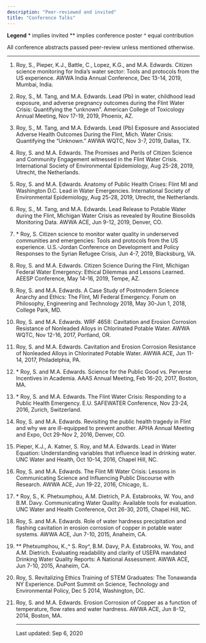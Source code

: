```yaml
---
description: "Peer-reviewed and invited"
title: "Conference Talks"
---
```


**Legend**
 \* implies invited
 ** implies conference poster
 ^ equal contribution

All conference abstracts passed peer-review unless mentioned otherwise.

------

1. Roy, S., Pieper, K.J., Battle, C., Lopez, K.G., and M.A. Edwards. Citizen science monitoring for India’s water sector: Tools and protocols from the US experience. AWWA India Annual Conference, Dec 13-14, 2019, Mumbai, India.

2. Roy, S., M. Tang, and M.A. Edwards. Lead (Pb) in water, childhood lead exposure, and adverse pregnancy outcomes during the Flint Water Crisis: Quantifying the “unknown”. American College of Toxicology Annual Meeting, Nov 17-19, 2019, Phoenix, AZ.

3. Roy, S., M. Tang, and M.A. Edwards. Lead (Pb) Exposure and Associated Adverse Health Outcomes During the Flint, Mich. Water Crisis: Quantifying the “Unknown.” AWWA WQTC, Nov 3-7, 2019, Dallas, TX.

4. Roy, S. and M.A. Edwards. The Promises and Perils of Citizen Science and Community Engagement witnessed in the Flint Water Crisis. International Society of Environmental Epidemiology, Aug 25-28, 2019, Utrecht, the Netherlands.

5. Roy, S. and M.A. Edwards. Anatomy of Public Health Crises: Flint MI and Washington D.C. Lead in Water Emergencies. International Society of Environmental Epidemiology, Aug 25-28, 2019, Utrecht, the Netherlands.

6. Roy, S., M. Tang, and M.A. Edwards. Lead Release to Potable Water during the Flint, Michigan Water Crisis as revealed by Routine Biosolids Monitoring Data. AWWA ACE, Jun 9-12, 2019, Denver, CO.

7. \* Roy, S. Citizen science to monitor water quality in underserved communities and emergencies: Tools and protocols from the US experience. U.S.-Jordan Conference on Development and Policy Responses to the Syrian Refugee Crisis, Jun 4-7, 2019, Blacksburg, VA.

8. Roy, S. and M.A. Edwards. Citizen Science During the Flint, Michigan Federal Water Emergency: Ethical Dilemmas and Lessons Learned. AEESP Conference, May 14-16, 2019, Tempe, AZ.

9. Roy, S. and M.A. Edwards. A Case Study of Postmodern Science Anarchy and Ethics: The Flint, MI Federal Emergency. Forum on Philosophy, Engineering and Technology 2018, May 30-Jun 1, 2018, College Park, MD.

10. Roy, S. and M.A. Edwards. WRF 4658: Cavitation and Erosion Corrosion Resistance of Nonleaded Alloys in Chlorinated Potable Water. AWWA WQTC, Nov 12-16, 2017, Portland, OR.

11. Roy, S. and M.A. Edwards. Cavitation and Erosion Corrosion Resistance of Nonleaded Alloys in Chlorinated Potable Water. AWWA ACE, Jun 11-14, 2017, Philadelphia, PA.

12. \* Roy, S. and M.A. Edwards. Science for the Public Good vs. Perverse Incentives in Academia. AAAS Annual Meeting, Feb 16-20, 2017, Boston, MA.

13. \* Roy, S. and M.A. Edwards. The Flint Water Crisis: Responding to a Public Health Emergency. E.U. SAFEWATER Conference, Nov 23-24, 2016, Zurich, Switzerland.

14. Roy, S. and M.A. Edwards. Revisiting the public health tragedy in Flint and why we are ill-equipped to prevent another. APHA Annual Meeting and Expo, Oct 29-Nov 2, 2016, Denver, CO.

15. Pieper, K.J., A. Katner, S. Roy, and M.A. Edwards. Lead in Water Equation: Understanding variables that influence lead in drinking water. UNC Water and Health, Oct 10-14, 2016, Chapel Hill, NC.

16. Roy, S. and M.A. Edwards. The Flint MI Water Crisis: Lessons in Communicating Science and Influencing Public Discourse with Research. AWWA ACE, Jun 19-22, 2016, Chicago, IL.

17. \* Roy, S., K. Phetxumphou, A.M. Dietrich, P.A. Estabrooks, W. You, and B.M. Davy. Communicating Water Quality: Available tools for evaluation. UNC Water and Health Conference, Oct 26-30, 2015, Chapel Hill, NC.

18. Roy, S. and M.A. Edwards. Role of water hardness precipitation and flashing cavitation in erosion corrosion of copper in potable water systems. AWWA ACE, Jun 7-10, 2015, Anaheim, CA.

19. ** Phetxumphou, K.,^ S. Roy^, B.M. Davy, P.A. Estabrooks, W. You, and A.M. Dietrich. Evaluating readability and clarity of USEPA mandated Drinking Water Quality Reports: A National Assessment. AWWA ACE, Jun 7-10, 2015, Anaheim, CA. 

20. Roy, S. Revitalizing Ethics Training of STEM Graduates: The Tonawanda NY Experience. DuPont Summit on Science, Technology and Environmental Policy, Dec 5 2014, Washington, DC.

21. Roy, S. and M.A. Edwards. Erosion Corrosion of Copper as a function of temperature, flow rates and water hardness. AWWA ACE, Jun 8-12, 2014, Boston, MA.

    ------

    Last updated: Sep 6, 2020